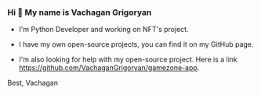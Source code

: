 ### Hi 👋 My name is Vachagan Grigoryan

- I'm Python Developer and working on NFT's project.

- I have my own open-source projects, you can find it on my GitHub page.
- I'm also looking for help with my open-source project. Here is a link https://github.com/VachaganGrigoryan/gamezone-app.


Best,
Vachagan

<!--
**VachaganGrigoryan/VachaganGrigoryan** is a ✨ _special_ ✨ repository because its `README.md` (this file) appears on your GitHub profile.

Here are some ideas to get you started:

- 🔭 I’m currently working on ...
- 🌱 I’m currently learning ...
- 👯 I’m looking to collaborate on ...
- 🤔 I’m looking for help with ...
- 💬 Ask me about ...
- 📫 How to reach me: ...
- 😄 Pronouns: ...
- ⚡ Fun fact: ...
-->
